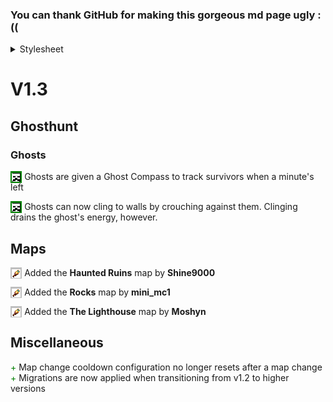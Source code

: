 
### You can thank GitHub for making this gorgeous md page ugly :((

<details>
    <summary>Stylesheet</summary>
<style>
    .plus {
        color: green
    }
    .minus {
        color: red
    }
    .plus_background {
        background-color: green;
    }
    .avg_background {
        background-color: rgba(128, 128, 128, 0.5)
    }
    .minus_background {
        background-color: rgba(255, 0, 0, 0.5)
    }
    .img-span {
        padding-top: 0em;
        padding-bottom: 0.1em;
    }
    img {
        width: 1.1em;
        height: 1.1em;
        margin-bottom: -0.2em;
        image-rendering: pixelated;
    }
    .ghost-img {
        width: 1em;
        height: 1em;
        margin-left: 0.15em;
        margin-right: 0.15em;
    }
    .heart-img {
        width: 1em;
        height: 1em;
    }
</style>
</details>

# V1.3

## Ghosthunt

### Ghosts

<span class="plus_background img-span"><img class="ghost-img" alt="👻" src="./images/icons/ghost.png"/></span> Ghosts are given a Ghost Compass to track survivors when a minute's left<br/>

<span class="plus_background img-span"><img class="ghost-img" alt="👻" src="./images/icons/ghost.png"/></span> Ghosts can now cling to walls by crouching against them. Clinging drains the ghost's energy, however.<br/>

## Maps

<span class="avg_background img-span"><img class="ghost-img" alt="👻" src="./images/icons/spectator.png"/></span> Added the **Haunted Ruins** map by **Shine9000**<br/>

<span class="avg_background img-span"><img class="ghost-img" alt="👻" src="./images/icons/spectator.png"/></span> Added the **Rocks** map by **mini_mc1**<br/>

<span class="avg_background img-span"><img class="ghost-img" alt="👻" src="./images/icons/spectator.png"/></span> Added the **The Lighthouse** map by **Moshyn**<br/>

## Miscellaneous

<span class="plus">+</span> Map change cooldown configuration no longer resets after a map change
<span class="plus">+</span> Migrations are now applied when transitioning from v1.2 to higher versions

